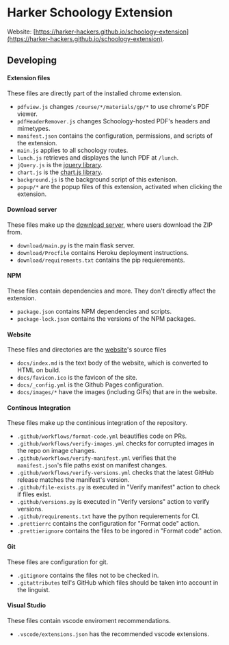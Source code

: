 # Harker Schoology Extension

Website: [https://harker-hackers.github.io/schoology-extension](https://harker-hackers.github.io/schoology-extension).

## Developing

#### Extension files

These files are directly part of the installed chrome extension.

-   `pdfview.js` changes `/course/*/materials/gp/*` to use chrome's PDF viewer.
-   `pdfHeaderRemover.js` changes Schoology-hosted PDF's headers and mimetypes.
-   `manifest.json` contains the configuration, permissions, and scripts of the extension.
-   `main.js` applies to all schoology routes.
-   `lunch.js` retrieves and displayes the lunch PDF at `/lunch`.
-   `jQuery.js` is the [jquery library](https://jquery.com).
-   `chart.js` is the [chart.js library](https://www.chartjs.org).
-   `background.js` is the background script of this extenison.
-   `popup/*` are the popup files of this extension, activated when clicking the extension.

#### Download server

These files make up the [download server](http://schoology-extension.herokuapp.com/), where users download the ZIP from.

-   `download/main.py` is the main flask server.
-   `download/Procfile` contains Heroku deployment instructions.
-   `download/requirements.txt` contains the pip requierements.

#### NPM

These files contain dependencies and more. They don't directly affect the extension.

-   `package.json` contains NPM dependencies and scripts.
-   `package-lock.json` contains the versions of the NPM packages.

#### Website

These files and directories are the [website](https://harker-hackers.github.io/schoology-extension)'s source files

-   `docs/index.md` is the text body of the website, which is converted to HTML on build.
-   `docs/favicon.ico` is the favicon of the site.
-   `docs/_config.yml` is the Github Pages configuration.
-   `docs/images/*` have the images (including GIFs) that are in the website.

#### Continous Integration

These files make up the continious integration of the repository.

-   `.github/workflows/format-code.yml` beautifies code on PRs.
-   `.github/workflows/verify-images.yml` checks for corrupted images in the repo on image changes.
-   `.github/workflows/verify-manifest.yml` verifies that the `manifest.json`'s file paths exist on manifest changes.
-   `.github/workflows/verify-versions.yml` checks that the latest GitHub release matches the manifest's version.
-   `.github/file-exists.py` is executed in "Verify manifest" action to check if files exist.
-   `.github/versions.py` is executed in "Verify versions" action to verify versions.
-   `.github/requirements.txt` have the python requierements for CI.
-   `.prettierrc` contains the configuration for "Format code" action.
-   `.prettierignore` contains the files to be ingored in "Format code" action.

#### Git

These files are configuration for git.

-   `.gitignore` contains the files not to be checked in.
-   `.gitattributes` tell's GitHub which files should be taken into account in the linguist.

#### Visual Studio

These files contain vscode enviroment recommendations.

-   `.vscode/extensions.json` has the recommended vscode extensions.
